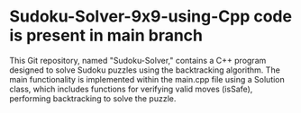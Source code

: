 # Sudoku-Solver-9x9-using-Cpp code is present in main branch
This Git repository, named "Sudoku-Solver," contains a C++ program designed to solve Sudoku puzzles using the backtracking algorithm.  The main functionality is implemented within the main.cpp file using a Solution class, which includes functions for verifying valid moves (isSafe), performing backtracking to solve the puzzle.
